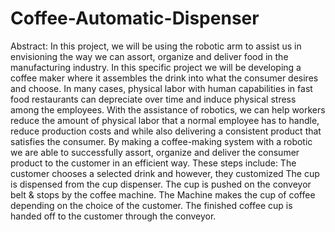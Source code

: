 # Coffee-Automatic-Dispenser
Abstract: 
	In this project, we will be using the robotic arm to assist us in envisioning the way we can assort, organize and deliver food in the manufacturing industry. In this specific project we will be developing a coffee maker where it assembles the drink into what the consumer desires and choose. In many cases, physical labor with human capabilities in fast food restaurants can depreciate over time and induce physical stress among the employees. With the assistance of robotics, we can help workers reduce the amount of physical labor that a normal employee has to handle, reduce production costs and while also delivering a consistent product that satisfies the consumer. 
	By making a coffee-making system with a robotic we are able to successfully assort, organize and deliver the consumer product to the customer in an efficient way. These steps include:
The customer chooses a selected drink and however, they customized
The cup is dispensed from the cup dispenser.
The cup is pushed on the conveyor belt & stops by the coffee machine.
The Machine makes the cup of coffee depending on the choice of the customer.
The finished coffee cup is handed off to the customer through the conveyor.
